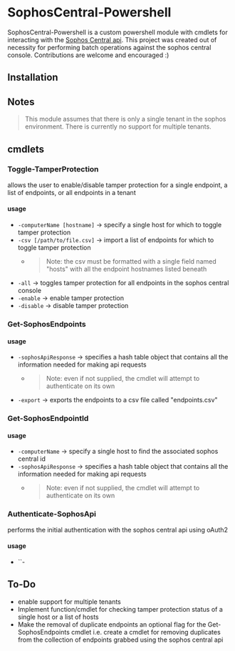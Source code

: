 # SophosCentral-Powershell
SophosCentral-Powershell is a custom powershell module with cmdlets for interacting with the [Sophos Central api](https://developer.sophos.com/intro). This project was created out of necessity for performing batch operations against the sophos central console. Contributions are welcome and encouraged :)
## Installation

## Notes
> This module assumes that there is only a single tenant in the sophos environment. There is currently no support for multiple tenants.
## cmdlets
### Toggle-TamperProtection
allows the user to enable/disable tamper protection for a single endpoint, a list of endpoints, or all endpoints in a tenant
#### usage
- ``-computerName [hostname]`` -> specify a single host for which to toggle tamper protection 
- ``-csv [/path/to/file.csv]`` -> import a list of endpoints for which to toggle tamper protection
  - > Note: the csv must be formatted with a single field named "hosts" with all the endpoint hostnames listed beneath
- ``-all`` -> toggles tamper protection for all endpoints in the sophos central console
- ``-enable`` -> enable tamper protection
- ``-disable`` -> disable tamper protection
### Get-SophosEndpoints
#### usage
- ``-sophosApiResponse`` -> specifies a hash table object that contains all the information needed for making api requests
  - > Note: even if not supplied, the cmdlet will attempt to authenticate on its own
- ``-export`` -> exports the endpoints to a csv file called "endpoints.csv"
### Get-SophosEndpointId
#### usage
- ``-computerName`` -> specify a single host to find the associated sophos central id
- ``-sophosApiResponse`` -> specifies a hash table object that contains all the information needed for making api requests
  - > Note: even if not supplied, the cmdlet will attempt to authenticate on its own
### Authenticate-SophosApi
performs the initial authentication with the sophos central api using oAuth2
#### usage
- ``-
## To-Do
- enable support for multiple tenants
- Implement function/cmdlet for checking tamper protection status of a single host or a list of hosts
- Make the removal of duplicate endpoints an optional flag for the Get-SophosEndpoints cmdlet i.e. create a cmdlet for removing duplicates from the collection of endpoints grabbed using the sophos central api

